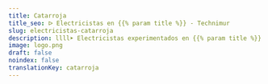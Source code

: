 ```yaml
---
title: Catarroja
title_seo: ᐅ Electricistas en {{% param title %}} - Technimur
slug: electricistas-catarroja
description: llll➤ Electricistas experimentados en {{% param title %}} para todas tus necesidades eléctricas. Servicio rápido, eficaz y de confianza ✅ ¡Contáctanos!
image: logo.png
draft: false
noindex: false
translationKey: catarroja
---
```

